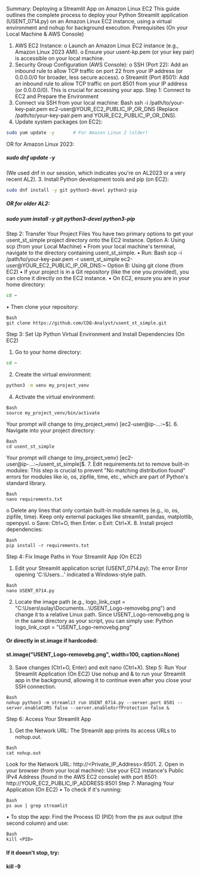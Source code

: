 Summary: Deploying a Streamlit App on Amazon Linux EC2
This guide outlines the complete process to deploy your Python Streamlit application (USENT_0714.py) on an Amazon Linux EC2 instance, using a virtual environment and nohup for background execution.
Prerequisites (On your Local Machine & AWS Console)
1.	AWS EC2 Instance:
o	Launch an Amazon Linux EC2 instance (e.g., Amazon Linux 2023 AMI).
o	Ensure your usent-kp.pem (or your key pair) is accessible on your local machine.
2.	Security Group Configuration (AWS Console):
o	SSH (Port 22): Add an inbound rule to allow TCP traffic on port 22 from your IP address (or 0.0.0.0/0 for broader, less secure access).
o	Streamlit (Port 8501): Add an inbound rule to allow TCP traffic on port 8501 from your IP address (or 0.0.0.0/0). This is crucial for accessing your app.
Step 1: Connect to EC2 and Prepare the Environment
1.	Connect via SSH from your local machine:
Bash
ssh -i /path/to/your-key-pair.pem ec2-user@YOUR_EC2_PUBLIC_IP_OR_DNS
(Replace /path/to/your-key-pair.pem and YOUR_EC2_PUBLIC_IP_OR_DNS).
2.	Update system packages (on EC2):
```bash
sudo yum update -y       # For Amazon Linux 2 (older)
```


OR for Amazon Linux 2023:
#####  sudo dnf update -y
(We used dnf in our session, which indicates you're on AL2023 or a very recent AL2).
3.	Install Python development tools and pip (on EC2):
```Bash
sudo dnf install -y git python3-devel python3-pip
```
##### OR for older AL2:
##### sudo yum install -y git python3-devel python3-pip
Step 2: Transfer Your Project Files
You have two primary options to get your usent_st_simple project directory onto the EC2 instance.
Option A: Using scp (from your Local Machine)
•	From your local machine's terminal, navigate to the directory containing usent_st_simple.
•	Run:
Bash
scp -i /path/to/your-key-pair.pem -r usent_st_simple ec2-user@YOUR_EC2_PUBLIC_IP_OR_DNS:~
Option B: Using git clone (from EC2)
•	If your project is in a Git repository (like the one you provided), you can clone it directly on the EC2 instance.
•	On EC2, ensure you are in your home directory:
```Bash
cd ~
```
•	Then clone your repository:
```
Bash
git clone https://github.com/CDQ-Analyst/usent_st_simple.git
```
Step 3: Set Up Python Virtual Environment and Install Dependencies (On EC2)
1.	Go to your home directory:
```Bash
cd ~
```
2.	Create the virtual environment:

```Bash
python3 -m venv my_project_venv
```
4.	Activate the virtual environment:
```
Bash
source my_project_venv/bin/activate
```

Your prompt will change to (my_project_venv) [ec2-user@ip-...:~$].
6.	Navigate into your project directory:
```
Bash
cd usent_st_simple
```
Your prompt will change to (my_project_venv) [ec2-user@ip-...:~/usent_st_simple]$.
7.	Edit requirements.txt to remove built-in modules:
This step is crucial to prevent "No matching distribution found" errors for modules like io, os, zipfile, time, etc., which are part of Python's standard library.
```
Bash
nano requirements.txt
```
o	Delete any lines that only contain built-in module names (e.g., io, os, zipfile, time). Keep only external packages like streamlit, pandas, matplotlib, openpyxl.
o	Save: Ctrl+O, then Enter.
o	Exit: Ctrl+X.
8.	Install project dependencies:
```
Bash
pip install -r requirements.txt
```
Step 4: Fix Image Paths in Your Streamlit App (On EC2)
1.	Edit your Streamlit application script (USENT_0714.py):
The error Error opening 'C:\Users\...' indicated a Windows-style path.
```
Bash
nano USENT_0714.py
```
2.	Locate the image path (e.g., logo_link_cxpt = "C:\Users\sulay\Documents\...\USENT_Logo-removebg.png") and change it to a relative Linux path.
Since USENT_Logo-removebg.png is in the same directory as your script, you can simply use:
Python
logo_link_cxpt = "USENT_Logo-removebg.png"
#### Or directly in st.image if hardcoded:
#### st.image("USENT_Logo-removebg.png", width=100, caption=None)
3.	Save changes (Ctrl+O, Enter) and exit nano (Ctrl+X).
Step 5: Run Your Streamlit Application (On EC2)
Use nohup and & to run your Streamlit app in the background, allowing it to continue even after you close your SSH connection.
```
Bash
nohup python3 -m streamlit run USENT_0714.py --server.port 8501 --server.enableCORS false --server.enableXsrfProtection false &
```
Step 6: Access Your Streamlit App
1.	Get the Network URL:
The Streamlit app prints its access URLs to nohup.out.
```
Bash
cat nohup.out
```
Look for the Network URL: http://<Private_IP_Address>:8501.
2.	Open in your browser (from your local machine):
Use your EC2 instance's Public IPv4 Address (found in the AWS EC2 console) with port 8501:
http://YOUR_EC2_PUBLIC_IP_ADDRESS:8501
Step 7: Managing Your Application (On EC2)
•	To check if it's running:
```
Bash
ps aux | grep streamlit
```
•	To stop the app:
Find the Process ID (PID) from the ps aux output (the second column) and use:
```
Bash
kill <PID>
```
#### If it doesn't stop, try:
#### kill -9 <PID>

